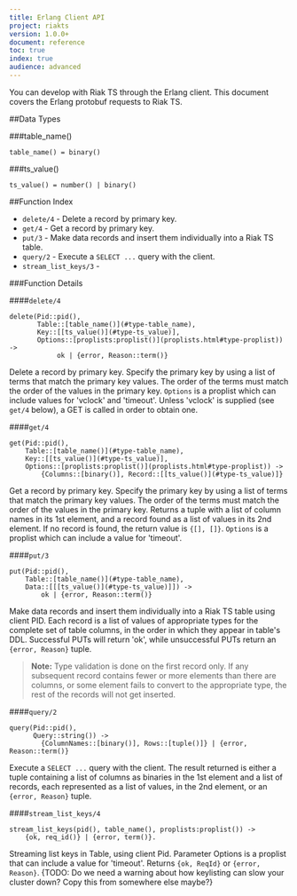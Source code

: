 ```yaml
---
title: Erlang Client API 
project: riakts
version: 1.0.0+
document: reference
toc: true
index: true
audience: advanced
---
```



You can develop with Riak TS through the Erlang client. This document covers the Erlang protobuf requests to Riak TS.


##Data Types

###table_name()

`table_name() = binary()`

###ts_value()

`ts_value() = number() | binary()`


##Function Index

* `delete/4` - Delete a record by primary key.
* `get/4` - Get a record by primary key.
* `put/3` - Make data records and insert them individually into a Riak TS table.
* `query/2` - Execute a `SELECT ...` query with the client.
* `stream_list_keys/3` - 


###Function Details

####`delete/4`

```
delete(Pid::pid(), 
       Table::[table_name()](#type-table_name), 
       Key::[[ts_value()](#type-ts_value)], 
       Options::[proplists:proplist()](proplists.html#type-proplist)) -> 
            ok | {error, Reason::term()}
```

Delete a record by primary key. Specify the primary key by using a list of terms that match the primary key values. The order of the terms must match the order of the values in the primary key. `Options` is a proplist which can include values for 'vclock' and 'timeout'. Unless 'vclock' is supplied (see `get/4` below), a GET is called in order to obtain one.


####`get/4`

```
get(Pid::pid(), 
    Table::[table_name()](#type-table_name), 
    Key::[[ts_value()](#type-ts_value)], 
    Options::[proplists:proplist()](proplists.html#type-proplist)) -> 
        {Columns::[binary()], Record::[[ts_value()](#type-ts_value)]}
```

Get a record by primary key. Specify the primary key by using a list of terms that match the primary key values. The order of the terms must match the order of the values in the primary key. Returns a tuple with a list of column names in its 1st element, and a record found as a list of values in its 2nd element. If no record is found, the return value is `{[], []}`. `Options` is a proplist which can include a value for 'timeout'.


####`put/3`

```
put(Pid::pid(), 
    Table::[table_name()](#type-table_name), 
    Data::[[[ts_value()](#type-ts_value)]]) -> 
        ok | {error, Reason::term()}
```  

Make data records and insert them individually into a Riak TS table using client PID. Each record is a list of values of appropriate types for the complete set of table columns, in the order in which they appear in table's DDL. Successful PUTs will return 'ok', while unsuccessful PUTs return an `{error, Reason}` tuple.

>**Note:** Type validation is done on the first record only. If any subsequent record contains fewer or more elements than there are columns, or some element fails to convert to the appropriate type, the rest of the records will not get inserted.


####`query/2`

```
query(Pid::pid(), 
      Query::string()) -> 
        {ColumnNames::[binary()], Rows::[tuple()]} | {error, Reason::term()}
``` 

Execute a `SELECT ...` query with the client. The result returned is either a tuple containing a list of columns as binaries in the 1st element and a list of records, each represented as a list of values, in the 2nd element, or an `{error, Reason}` tuple.

####`stream_list_keys/4`

```
stream_list_keys(pid(), table_name(), proplists:proplist()) ->
    {ok, req_id()} | {error, term()}.
```

Streaming list keys in Table, using client Pid.  Parameter Options is a proplist that can include a value for 'timeout'. Returns `{ok, ReqId}` or `{error, Reason}`.  {TODO: Do we need a warning about how keylisting can slow your cluster down?  Copy this from somewhere else maybe?}
